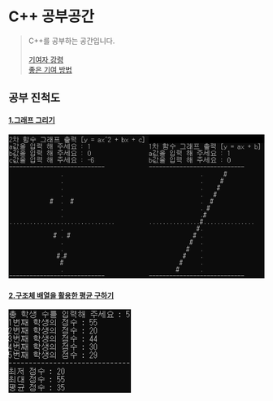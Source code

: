 # C++ 공부공간
> C++를 공부하는 공간입니다.<br/><br/>
> [기여자 강령](https://github.com/Zeliper/CPP-Study/blob/main/CODE_OF_CONDUCT.md)<br/>
> [좋은 기여 방법](https://github.com/Zeliper/CPP-Study/blob/main/CONTRIBUTING.md)<br/>

## 공부 진척도
#### [1.그래프 그리기](https://github.com/Zeliper/CPP-Study/blob/main/Git/MD/001.Graph.MD)
![이미지1](https://github.com/Zeliper/CPP-Study/blob/main/Git/Images/001.Graph/1.png)<br/>

#### [2.구조체 배열을 활용한 평균 구하기](https://github.com/Zeliper/CPP-Study/blob/main/Git/MD/002.StructAverage.MD)
![이미지1](https://github.com/Zeliper/CPP-Study/blob/main/Git/Images/002.Struct/1.png)<br/>
